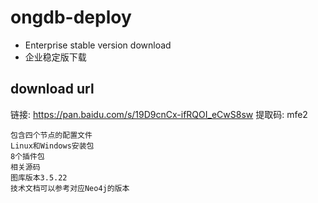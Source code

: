 # ongdb-deploy
- Enterprise stable version download
- 企业稳定版下载
## download url
链接: https://pan.baidu.com/s/19D9cnCx-ifRQOI_eCwS8sw 提取码: mfe2
```
包含四个节点的配置文件
Linux和Windows安装包
8个插件包
相关源码
图库版本3.5.22
技术文档可以参考对应Neo4j的版本
```
